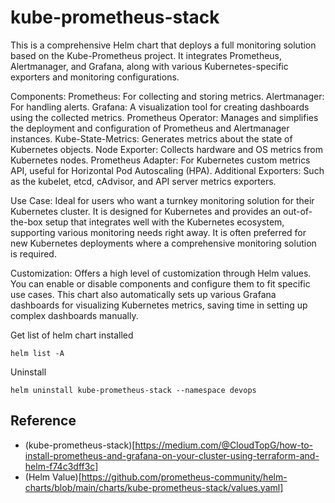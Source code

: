 # kube-prometheus-stack

This is a comprehensive Helm chart that deploys a full monitoring solution based on the Kube-Prometheus project. It integrates Prometheus, Alertmanager, and Grafana, along with various Kubernetes-specific exporters and monitoring configurations.

Components:
Prometheus: For collecting and storing metrics.
Alertmanager: For handling alerts.
Grafana: A visualization tool for creating dashboards using the collected metrics.
Prometheus Operator: Manages and simplifies the deployment and configuration of Prometheus and Alertmanager instances.
Kube-State-Metrics: Generates metrics about the state of Kubernetes objects.
Node Exporter: Collects hardware and OS metrics from Kubernetes nodes.
Prometheus Adapter: For Kubernetes custom metrics API, useful for Horizontal Pod Autoscaling (HPA).
Additional Exporters: Such as the kubelet, etcd, cAdvisor, and API server metrics exporters.

Use Case: Ideal for users who want a turnkey monitoring solution for their Kubernetes cluster. It is designed for Kubernetes and provides an out-of-the-box setup that integrates well with the Kubernetes ecosystem, supporting various monitoring needs right away. It is often preferred for new Kubernetes deployments where a comprehensive monitoring solution is required.

Customization: Offers a high level of customization through Helm values. You can enable or disable components and configure them to fit specific use cases. This chart also automatically sets up various Grafana dashboards for visualizing Kubernetes metrics, saving time in setting up complex dashboards manually.

Get list of helm chart installed
```shell
helm list -A
```
Uninstall
```shell
helm uninstall kube-prometheus-stack --namespace devops
```

## Reference
* (kube-prometheus-stack)[https://medium.com/@CloudTopG/how-to-install-prometheus-and-grafana-on-your-cluster-using-terraform-and-helm-f74c3dff3c]
* (Helm Value)[https://github.com/prometheus-community/helm-charts/blob/main/charts/kube-prometheus-stack/values.yaml]